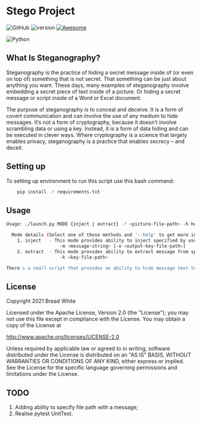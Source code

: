 # Stego Project

![GitHub](https://badgen.net/badge/icon/github?icon=github&label)
![version](https://img.shields.io/badge/version-1.1-blue)
[![Awesome](https://awesome.re/badge.svg)](https://awesome.re)

![Python](https://img.shields.io/badge/Python-FFD43B?style=for-the-badge&logo=python&logoColor=darkgreen)

## What Is Steganography?
Steganography is the practice of hiding a secret message inside of (or even on top of) something that is not secret. That something can be just about anything you want. These days, many examples of steganography involve embedding a secret piece of text inside of a picture. Or hiding a secret message or script inside of a Word or Excel document.

The purpose of steganography is to conceal and deceive. It is a form of covert communication and can involve the use of any medium to hide messages. It’s not a form of cryptography, because it doesn’t involve scrambling data or using a key. Instead, it is a form of data hiding and can be executed in clever ways. Where cryptography is a science that largely enables privacy, steganography is a practice that enables secrecy – and deceit.

## Setting up

To setting up environment to run this script use this bash command:

```bash
    pip install -r requirements.txt
```

## Usage

```bash
Usage: ./launch.py MODE {inject | extract} -f <picture-file-path> -h help

  Mode details (Select one of those methods and '--help' to get more information about options):
    1. inject   - This mode provides ability to inject specified by user message to specified picture; 
                    -m <message-string> [-o <output-key-file-path>]
    2. extract  - This mode provides ability to extract message from specified picture by specified key-file.
                    -k <key-file-path>

There's a small script that provides an ability to hide message text to the specified BMP format picture and extract it back by key.
```

## License 

Copyright 2021 Bread White

Licensed under the Apache License, Version 2.0 (the "License");
you may not use this file except in compliance with the License.
You may obtain a copy of the License at

   http://www.apache.org/licenses/LICENSE-2.0

Unless required by applicable law or agreed to in writing, software
distributed under the License is distributed on an "AS IS" BASIS,
WITHOUT WARRANTIES OR CONDITIONS OF ANY KIND, either express or implied.
See the License for the specific language governing permissions and
limitations under the License.

## TODO

1. Adding ability to specify file path with a message;
2. Realise pytest UnitTest.
